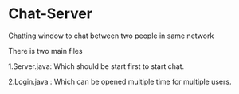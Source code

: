 # Chat-Server
Chatting window to chat between two people in same network


There is two main files

1.Server.java: Which should be start first to start chat.

2.Login.java : Which can be opened multiple time for multiple users.
